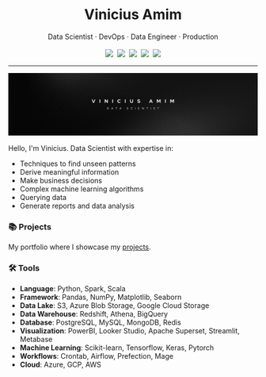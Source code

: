 <div align="center">
<h1>Vinicius Amim</h1>
Data Scientist · DevOps · Data Engineer · Production
<br>
<br>
</div>
<div align="center">
    <img src="https://img.shields.io/badge/vfamim-%23121011.svg?logo=github&logoColor=white">&nbsp;
    <a target="_blank" href="https://www.linkedin.com/in/vfamim"><img src="https://img.shields.io/badge/vfamim%20-0A66C2?logo=linkedin&logoColor=fff"></a>&nbsp;
    <a target="_blank" href="https://twitter.com/aminzei"><img src="https://img.shields.io/badge/vfamim-%23000000.svg?logo=X&logoColor=white"></a>&nbsp;
    <img src="https://img.shields.io/badge/Obsidian-%23483699.svg?&logo=obsidian&logoColor=white">&nbsp;
    <img src="https://img.shields.io/badge/Vim-%2311AB00.svg?logo=vim&logoColor=white">
</div>

<hr>

![img_banner](img/bgm_banner.jpg)

Hello, I'm Vinicius. Data Scientist with expertise in:

- Techniques to find unseen patterns
- Derive meaningful information
- Make business decisions
- Complex machine learning algorithms
- Querying data
- Generate reports and data analysis

### 📚 Projects

My portfolio where I showcase my [projects](https://vfamim.github.io/).

### 🛠️ Tools

- **Language**: Python, Spark, Scala
- **Framework**: Pandas, NumPy, Matplotlib, Seaborn
- **Data Lake**: S3, Azure Blob Storage, Google Cloud Storage
- **Data Warehouse**: Redshift, Athena, BigQuery
- **Database**: PostgreSQL, MySQL, MongoDB, Redis
- **Visualization**: PowerBI, Looker Studio, Apache Superset, Streamlit, Metabase
- **Machine Learning**: Scikit-learn, Tensorflow, Keras, Pytorch
- **Workflows**: Crontab, Airflow, Prefection, Mage
- **Cloud**: Azure, GCP, AWS
